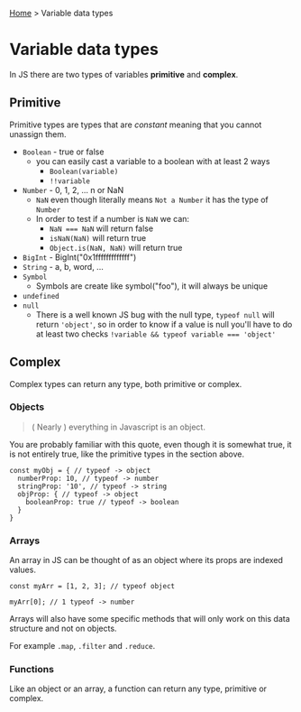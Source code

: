 [Home](../README.md) > Variable data types

# Variable data types

In JS there are two types of variables **primitive** and **complex**.

## Primitive

Primitive types are types that are _constant_ meaning that you cannot unassign them.

- `Boolean` - true or false
  - you can easily cast a variable to a boolean with at least 2 ways
    - `Boolean(variable)`
    - `!!variable`
- `Number` - 0, 1, 2, ... n or NaN
  - `NaN` even though literally means `Not a Number` it has the type of `Number`
  - In order to test if a number is `NaN` we can:
    - `NaN === NaN` will return false
    - `isNaN(NaN)` will return true
    - `Object.is(NaN, NaN)` will return true
- `BigInt` - BigInt("0x1fffffffffffff")
- `String` - a, b, word, ...
- `Symbol`
  - Symbols are create like symbol("foo"), it will always be unique
- `undefined`
- `null`
  - There is a well known JS bug with the null type, `typeof null` will return `'object'`, so in order to know if a value is null you'll have to do at least two checks `!variable && typeof variable === 'object'`

## Complex

Complex types can return any type, both primitive or complex.

### Objects

> ( Nearly ) everything in Javascript is an object.

You are probably familiar with this quote, even though it is somewhat true, it is not entirely true, like the primitive types in the section above.

```
const myObj = { // typeof -> object
  numberProp: 10, // typeof -> number
  stringProp: '10', // typeof -> string
  objProp: { // typeof -> object
    booleanProp: true // typeof -> boolean
  }
}
```

### Arrays

An array in JS can be thought of as an object where its props are indexed values.

```
const myArr = [1, 2, 3]; // typeof object

myArr[0]; // 1 typeof -> number
```

Arrays will also have some specific methods that will only work on this data structure and not on objects.

For example `.map`, `.filter` and `.reduce`.

### Functions

Like an object or an array, a function can return any type, primitive or complex.
